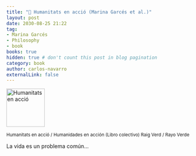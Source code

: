 ```yaml
---
title: "🏴󠁥󠁳󠁣󠁴󠁿 Humanitats en acció (Marina Garcés et al.)"
layout: post
date: 2030-08-25 21:22
tag:
- Marina Garcés
- Philosophy
- book
books: true
hidden: true # don't count this post in blog pagination
category: book
author: carlos-navarro
externalLink: false
---
```


<a 
    href="http://www.raigverdeditorial.cat/cataleg/humanitats-en-accio/">
    <img width="100"
        src="http://www.raigverdeditorial.cat/wp-content/uploads//2019/01/2a_ed_Portada-Humanitats-en-accio-193x300.jpg" 
        alt="Humanitats en acció" />
</a>

<sub>Humanitats en acció / Humanidades en acción (Libro colectivo) Raig Verd / Rayo Verde</sub>

La vida es un problema común...